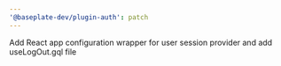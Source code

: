 ```yaml
---
'@baseplate-dev/plugin-auth': patch
---
```


Add React app configuration wrapper for user session provider and add useLogOut.gql file
